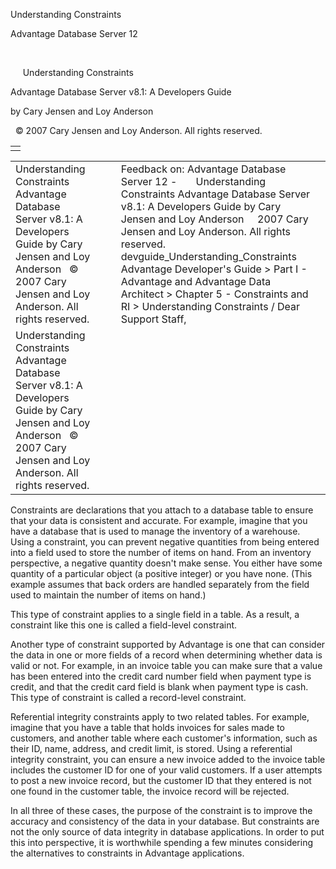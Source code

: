 Understanding Constraints




Advantage Database Server 12  

 

     Understanding Constraints

Advantage Database Server v8.1: A Developers Guide

by Cary Jensen and Loy Anderson

  © 2007 Cary Jensen and Loy Anderson. All rights reserved.

|  |
| --- |
|  |

|  |  |  |  |  |
| --- | --- | --- | --- | --- |
| Understanding Constraints  Advantage Database Server v8.1: A Developers Guide  by Cary Jensen and Loy Anderson    © 2007 Cary Jensen and Loy Anderson. All rights reserved. |  |  | Feedback on: Advantage Database Server 12 -       Understanding Constraints Advantage Database Server v8.1: A Developers Guide by Cary Jensen and Loy Anderson     2007 Cary Jensen and Loy Anderson. All rights reserved. devguide\_Understanding\_Constraints Advantage Developer's Guide > Part I - Advantage and Advantage Data Architect > Chapter 5 - Constraints and RI > Understanding Constraints / Dear Support Staff, |  |
| Understanding Constraints  Advantage Database Server v8.1: A Developers Guide  by Cary Jensen and Loy Anderson    © 2007 Cary Jensen and Loy Anderson. All rights reserved. |  |  |  |  |

Constraints are declarations that you attach to a database table to ensure that your data is consistent and accurate. For example, imagine that you have a database that is used to manage the inventory of a warehouse. Using a constraint, you can prevent negative quantities from being entered into a field used to store the number of items on hand. From an inventory perspective, a negative quantity doesn't make sense. You either have some quantity of a particular object (a positive integer) or you have none. (This example assumes that back orders are handled separately from the field used to maintain the number of items on hand.)

This type of constraint applies to a single field in a table. As a result, a constraint like this one is called a field-level constraint.

Another type of constraint supported by Advantage is one that can consider the data in one or more fields of a record when determining whether data is valid or not. For example, in an invoice table you can make sure that a value has been entered into the credit card number field when payment type is credit, and that the credit card field is blank when payment type is cash. This type of constraint is called a record-level constraint.

Referential integrity constraints apply to two related tables. For example, imagine that you have a table that holds invoices for sales made to customers, and another table where each customer's information, such as their ID, name, address, and credit limit, is stored. Using a referential integrity constraint, you can ensure a new invoice added to the invoice table includes the customer ID for one of your valid customers. If a user attempts to post a new invoice record, but the customer ID that they entered is not one found in the customer table, the invoice record will be rejected.

In all three of these cases, the purpose of the constraint is to improve the accuracy and consistency of the data in your database. But constraints are not the only source of data integrity in database applications. In order to put this into perspective, it is worthwhile spending a few minutes considering the alternatives to constraints in Advantage applications.